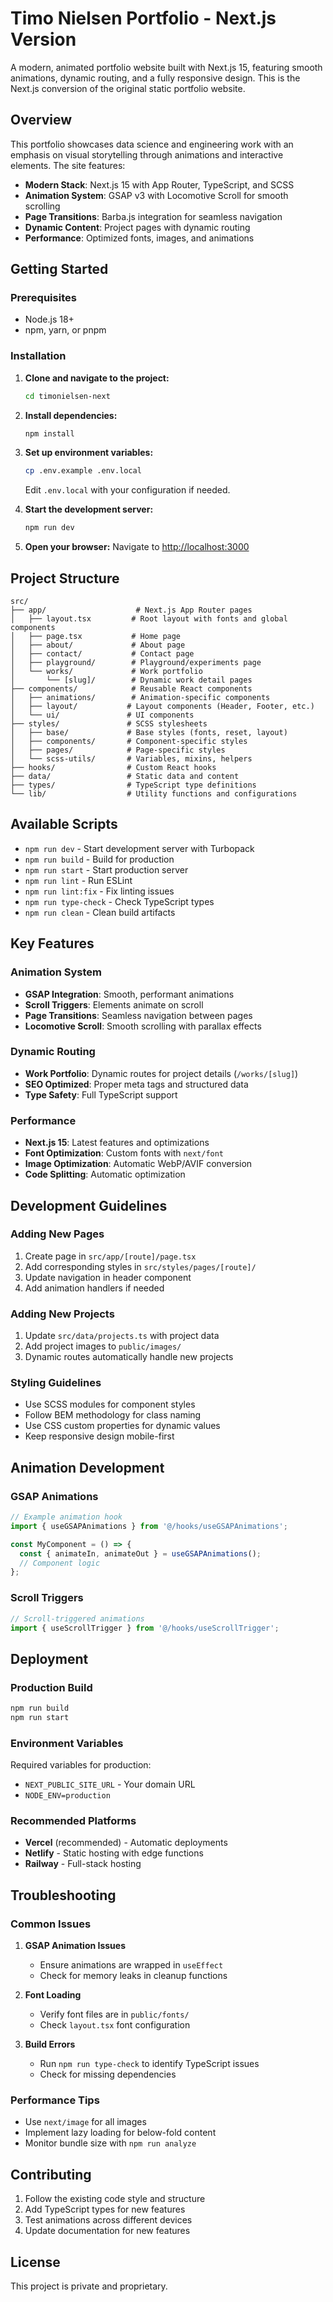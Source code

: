 # Timo Nielsen Portfolio - Next.js Version

A modern, animated portfolio website built with Next.js 15, featuring smooth animations, dynamic routing, and a fully responsive design. This is the Next.js conversion of the original static portfolio website.

## Overview

This portfolio showcases data science and engineering work with an emphasis on visual storytelling through animations and interactive elements. The site features:

- **Modern Stack**: Next.js 15 with App Router, TypeScript, and SCSS
- **Animation System**: GSAP v3 with Locomotive Scroll for smooth scrolling
- **Page Transitions**: Barba.js integration for seamless navigation
- **Dynamic Content**: Project pages with dynamic routing
- **Performance**: Optimized fonts, images, and animations

## Getting Started

### Prerequisites

- Node.js 18+ 
- npm, yarn, or pnpm

### Installation

1. **Clone and navigate to the project:**
   ```bash
   cd timonielsen-next
   ```

2. **Install dependencies:**
   ```bash
   npm install
   ```

3. **Set up environment variables:**
   ```bash
   cp .env.example .env.local
   ```
   Edit `.env.local` with your configuration if needed.

4. **Start the development server:**
   ```bash
   npm run dev
   ```

5. **Open your browser:**
   Navigate to [http://localhost:3000](http://localhost:3000)

## Project Structure

```
src/
├── app/                    # Next.js App Router pages
│   ├── layout.tsx         # Root layout with fonts and global components
│   ├── page.tsx           # Home page
│   ├── about/             # About page
│   ├── contact/           # Contact page
│   ├── playground/        # Playground/experiments page
│   └── works/             # Work portfolio
│       └── [slug]/        # Dynamic work detail pages
├── components/            # Reusable React components
│   ├── animations/        # Animation-specific components
│   ├── layout/           # Layout components (Header, Footer, etc.)
│   └── ui/               # UI components
├── styles/               # SCSS stylesheets
│   ├── base/             # Base styles (fonts, reset, layout)
│   ├── components/       # Component-specific styles
│   ├── pages/            # Page-specific styles
│   └── scss-utils/       # Variables, mixins, helpers
├── hooks/                # Custom React hooks
├── data/                 # Static data and content
├── types/                # TypeScript type definitions
└── lib/                  # Utility functions and configurations
```

## Available Scripts

- `npm run dev` - Start development server with Turbopack
- `npm run build` - Build for production
- `npm run start` - Start production server
- `npm run lint` - Run ESLint
- `npm run lint:fix` - Fix linting issues
- `npm run type-check` - Check TypeScript types
- `npm run clean` - Clean build artifacts

## Key Features

### Animation System
- **GSAP Integration**: Smooth, performant animations
- **Scroll Triggers**: Elements animate on scroll
- **Page Transitions**: Seamless navigation between pages
- **Locomotive Scroll**: Smooth scrolling with parallax effects

### Dynamic Routing
- **Work Portfolio**: Dynamic routes for project details (`/works/[slug]`)
- **SEO Optimized**: Proper meta tags and structured data
- **Type Safety**: Full TypeScript support

### Performance
- **Next.js 15**: Latest features and optimizations
- **Font Optimization**: Custom fonts with `next/font`
- **Image Optimization**: Automatic WebP/AVIF conversion
- **Code Splitting**: Automatic optimization

## Development Guidelines

### Adding New Pages
1. Create page in `src/app/[route]/page.tsx`
2. Add corresponding styles in `src/styles/pages/[route]/`
3. Update navigation in header component
4. Add animation handlers if needed

### Adding New Projects
1. Update `src/data/projects.ts` with project data
2. Add project images to `public/images/`
3. Dynamic routes automatically handle new projects

### Styling Guidelines
- Use SCSS modules for component styles
- Follow BEM methodology for class naming
- Use CSS custom properties for dynamic values
- Keep responsive design mobile-first

## Animation Development

### GSAP Animations
```typescript
// Example animation hook
import { useGSAPAnimations } from '@/hooks/useGSAPAnimations';

const MyComponent = () => {
  const { animateIn, animateOut } = useGSAPAnimations();
  // Component logic
};
```

### Scroll Triggers
```typescript
// Scroll-triggered animations
import { useScrollTrigger } from '@/hooks/useScrollTrigger';
```

## Deployment

### Production Build
```bash
npm run build
npm run start
```

### Environment Variables
Required variables for production:
- `NEXT_PUBLIC_SITE_URL` - Your domain URL
- `NODE_ENV=production`

### Recommended Platforms
- **Vercel** (recommended) - Automatic deployments
- **Netlify** - Static hosting with edge functions
- **Railway** - Full-stack hosting

## Troubleshooting

### Common Issues

1. **GSAP Animation Issues**
   - Ensure animations are wrapped in `useEffect`
   - Check for memory leaks in cleanup functions

2. **Font Loading**
   - Verify font files are in `public/fonts/`
   - Check `layout.tsx` font configuration

3. **Build Errors**
   - Run `npm run type-check` to identify TypeScript issues
   - Check for missing dependencies

### Performance Tips
- Use `next/image` for all images
- Implement lazy loading for below-fold content
- Monitor bundle size with `npm run analyze`

## Contributing

1. Follow the existing code style and structure
2. Add TypeScript types for new features
3. Test animations across different devices
4. Update documentation for new features

## License

This project is private and proprietary.
